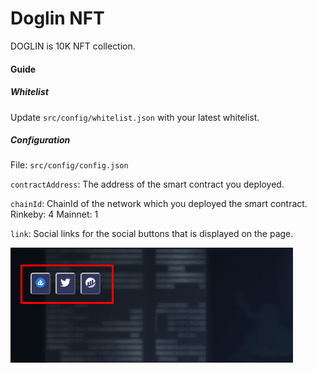 # Doglin NFT
DOGLIN is 10K NFT collection.

#### Guide

##### Whitelist
Update `src/config/whitelist.json` with your latest whitelist.

##### Configuration
File: `src/config/config.json`

`contractAddress`: The address of the smart contract you deployed.

`chainId`: ChainId of the network which you deployed the smart contract.
Rinkeby: 4
Mainnet: 1

`link`: Social links for the social buttons that is displayed on the page.

![image info](./example.png)
